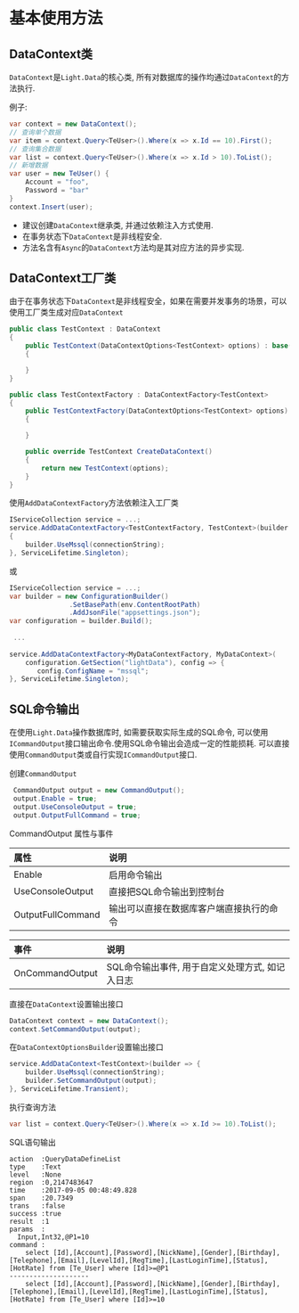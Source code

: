 # 基本使用方法

## DataContext类

`DataContext`是`Light.Data`的核心类, 所有对数据库的操作均通过`DataContext`的方法执行.

例子:

```csharp
var context = new DataContext();
// 查询单个数据
var item = context.Query<TeUser>().Where(x => x.Id == 10).First();
// 查询集合数据
var list = context.Query<TeUser>().Where(x => x.Id > 10).ToList();
// 新增数据
var user = new TeUser() {
    Account = "foo",
    Password = "bar"
}
context.Insert(user);
```

* 建议创建`DataContext`继承类, 并通过依赖注入方式使用. 
* 在事务状态下`DataContext`是非线程安全.
* 方法名含有`Async`的`DataContext`方法均是其对应方法的异步实现.

## DataContext工厂类

由于在事务状态下`DataContext`是非线程安全，如果在需要并发事务的场景，可以使用工厂类生成对应`DataContext`

```csharp
public class TestContext : DataContext
{
    public TestContext(DataContextOptions<TestContext> options) : base(options)
    {

    }
}

public class TestContextFactory : DataContextFactory<TestContext>
{
    public TestContextFactory(DataContextOptions<TestContext> options) : base(options)
    {

    }

    public override TestContext CreateDataContext()
    {
        return new TestContext(options);
    }
}
```

使用`AddDataContextFactory`方法依赖注入工厂类

```csharp
IServiceCollection service = ...;
service.AddDataContextFactory<TestContextFactory, TestContext>(builder =>
{
    builder.UseMssql(connectionString);
}, ServiceLifetime.Singleton);
```

或

```csharp
IServiceCollection service = ...;
var builder = new ConfigurationBuilder()
               .SetBasePath(env.ContentRootPath)
               .AddJsonFile("appsettings.json");
var configuration = builder.Build();
  
 ...
 
service.AddDataContextFactory<MyDataContextFactory, MyDataContext>(
    configuration.GetSection("lightData"), config => {
       config.ConfigName = "mssql";
}, ServiceLifetime.Singleton);
```

## SQL命令输出

在使用`Light.Data`操作数据库时, 如需要获取实际生成的SQL命令, 可以使用`ICommandOutput`接口输出命令.使用SQL命令输出会造成一定的性能损耗. 可以直接使用`CommandOutput`类或自行实现`ICommandOutput`接口.

创建`CommandOutput`

```csharp
 CommandOutput output = new CommandOutput();
 output.Enable = true;
 output.UseConsoleOutput = true;
 output.OutputFullCommand = true;
```

CommandOutput 属性与事件

| 属性 | 说明 |
|:------|:------|
| Enable | 启用命令输出 |
| UseConsoleOutput | 直接把SQL命令输出到控制台 |
| OutputFullCommand	| 输出可以直接在数据库客户端直接执行的命令 |

| 事件 | 说明 |
|:------|:-----|
| OnCommandOutput | SQL命令输出事件, 用于自定义处理方式, 如记入日志 |

直接在`DataContext`设置输出接口

```csharp
DataContext context = new DataContext();
context.SetCommandOutput(output);
```

在`DataContextOptionsBuilder`设置输出接口

```csharp
service.AddDataContext<TestContext>(builder => {
	builder.UseMssql(connectionString);
	builder.SetCommandOutput(output);
}, ServiceLifetime.Transient);
```

执行查询方法

```csharp
var list = context.Query<TeUser>().Where(x => x.Id >= 10).ToList();
```

SQL语句输出

```
action  :QueryDataDefineList
type    :Text
level   :None
region  :0,2147483647
time    :2017-09-05 00:48:49.828
span    :20.7349
trans   :false
success :true
result  :1
params  :
  Input,Int32,@P1=10
command :
    select [Id],[Account],[Password],[NickName],[Gender],[Birthday],[Telephone],[Email],[LevelId],[RegTime],[LastLoginTime],[Status],[HotRate] from [Te_User] where [Id]>=@P1
--------------------
    select [Id],[Account],[Password],[NickName],[Gender],[Birthday],[Telephone],[Email],[LevelId],[RegTime],[LastLoginTime],[Status],[HotRate] from [Te_User] where [Id]>=10
```

